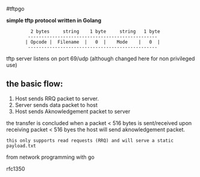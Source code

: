 #tftpgo

 **simple tftp protocol written in Golang**
 
 
             2 bytes     string    1 byte     string   1 byte
            ------------------------------------------------
           | Opcode |  Filename  |   0  |    Mode    |   0  |
            ------------------------------------------------

 tftp server listens on port 69/udp (although changed here for non privileged use)
 
 ## the basic flow:
 1. Host sends RRQ packet to server.
 1. Server sends data packet to host
 1. Host sends Aknowledgement packet to server
 
 the transfer is concluded when a packet < 516 bytes is sent/received
 upon receiving packet < 516 byes the host will send aknowledgement packet.
 
  ```
 this only supports read requests (RRQ) and will serve a static payload.txt
 ```
 from network programming with go

rfc1350

